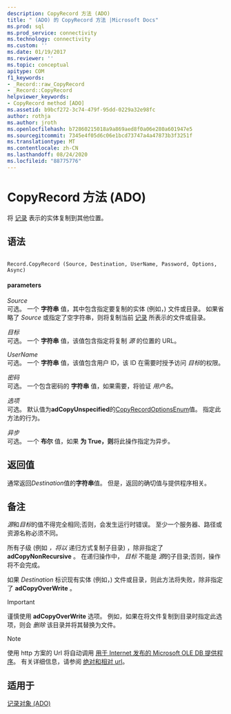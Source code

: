 ```yaml
---
description: CopyRecord 方法 (ADO)
title: " (ADO) 的 CopyRecord 方法 |Microsoft Docs"
ms.prod: sql
ms.prod_service: connectivity
ms.technology: connectivity
ms.custom: ''
ms.date: 01/19/2017
ms.reviewer: ''
ms.topic: conceptual
apitype: COM
f1_keywords:
- _Record::raw_CopyRecord
- _Record::CopyRecord
helpviewer_keywords:
- CopyRecord method [ADO]
ms.assetid: b9bcf272-3c74-479f-95dd-0229a32e98fc
author: rothja
ms.author: jroth
ms.openlocfilehash: b72860215018a9a869aed8f0a06e280a601947e5
ms.sourcegitcommit: 7345e4f05d6c06e1bcd73747a4a47873b3f3251f
ms.translationtype: MT
ms.contentlocale: zh-CN
ms.lasthandoff: 08/24/2020
ms.locfileid: "88775776"
---
```

# <a name="copyrecord-method-ado"></a>CopyRecord 方法 (ADO)
将 [记录](./record-object-ado.md) 表示的实体复制到其他位置。  
  
## <a name="syntax"></a>语法  
  
```  
  
Record.CopyRecord (Source, Destination, UserName, Password, Options, Async)  
```  
  
#### <a name="parameters"></a>parameters  
 *Source*  
 可选。 一个 **字符串** 值，其中包含指定要复制的实体 (例如，) 文件或目录。 如果省略了 *Source* 或指定了空字符串，则将复制当前 [记录](./record-object-ado.md) 所表示的文件或目录。  
  
 *目标*  
 可选。 一个 **字符串** 值，该值包含指定将复制 *源* 的位置的 URL。  
  
 *UserName*  
 可选。 一个 **字符串** 值，该值包含用户 ID，该 ID 在需要时授予访问 *目标*的权限。  
  
 *密码*  
 可选。 一个包含密码的 **字符串** 值，如果需要，将验证 *用户名*。  
  
 *选项*  
 可选。 默认值为**adCopyUnspecified**的[CopyRecordOptionsEnum](./copyrecordoptionsenum.md)值。 指定此方法的行为。  
  
 *异步*  
 可选。 一个 **布尔** 值，如果 **为 True，则**将此操作指定为异步。  
  
## <a name="return-value"></a>返回值  
 通常返回*Destination*值的**字符串**值。 但是，返回的确切值与提供程序相关。  
  
## <a name="remarks"></a>备注  
 *源*和*目标*的值不得完全相同;否则，会发生运行时错误。 至少一个服务器、路径或资源名称必须不同。  
  
 所有子级 (例如 *，将以* 递归方式复制子目录) ，除非指定了 **adCopyNonRecursive** 。 在递归操作中， *目标* 不能是 *源*的子目录;否则，操作将不会完成。  
  
 如果 *Destination* 标识现有实体 (例如，) 文件或目录，则此方法将失败，除非指定了 **adCopyOverWrite** 。  
  
> [!IMPORTANT]
>  谨慎使用 **adCopyOverWrite** 选项。 例如，如果在将文件复制到目录时指定此选项，则会 *删除* 该目录并将其替换为文件。  
  
> [!NOTE]
>  使用 http 方案的 Url 将自动调用 [用于 Internet 发布的 Microsoft OLE DB 提供程序](../../guide/appendixes/microsoft-ole-db-provider-for-internet-publishing.md)。 有关详细信息，请参阅 [绝对和相对 url](../../guide/data/absolute-and-relative-urls.md)。  
  
## <a name="applies-to"></a>适用于  
 [记录对象 (ADO)](./record-object-ado.md)